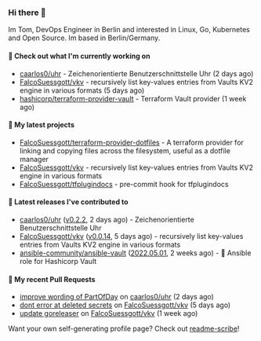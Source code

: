 ### Hi there 👋

Im Tom, DevOps Engineer in Berlin and interested in Linux, Go, Kubernetes and Open Source.
Im based in Berlin/Germany.

#### 👷 Check out what I'm currently working on

- [caarlos0/uhr](https://github.com/caarlos0/uhr) - Zeichenorientierte Benutzerschnittstelle Uhr (2 days ago)
- [FalcoSuessgott/vkv](https://github.com/FalcoSuessgott/vkv) - recursively list key-values entries from Vaults KV2 engine in various formats (5 days ago)
- [hashicorp/terraform-provider-vault](https://github.com/hashicorp/terraform-provider-vault) - Terraform Vault provider (1 week ago)

#### 🌱 My latest projects

- [FalcoSuessgott/terraform-provider-dotfiles](https://github.com/FalcoSuessgott/terraform-provider-dotfiles) - A terraform provider for linking and copying files across the filesystem, useful as a dotfile manager
- [FalcoSuessgott/vkv](https://github.com/FalcoSuessgott/vkv) - recursively list key-values entries from Vaults KV2 engine in various formats
- [FalcoSuessgott/tfplugindocs](https://github.com/FalcoSuessgott/tfplugindocs) - pre-commit hook for tfplugindocs

#### 🔭 Latest releases I've contributed to

- [caarlos0/uhr](https://github.com/caarlos0/uhr) ([v0.2.2](https://github.com/caarlos0/uhr/releases/tag/v0.2.2), 2 days ago) - Zeichenorientierte Benutzerschnittstelle Uhr
- [FalcoSuessgott/vkv](https://github.com/FalcoSuessgott/vkv) ([v0.0.14](https://github.com/FalcoSuessgott/vkv/releases/tag/v0.0.14), 5 days ago) - recursively list key-values entries from Vaults KV2 engine in various formats
- [ansible-community/ansible-vault](https://github.com/ansible-community/ansible-vault) ([2022.05.01](https://github.com/ansible-community/ansible-vault/releases/tag/2022.05.01), 2 weeks ago) - :key: Ansible role for Hashicorp Vault

#### 🔨 My recent Pull Requests

- [improve wording of PartOfDay](https://github.com/caarlos0/uhr/pull/1) on [caarlos0/uhr](https://github.com/caarlos0/uhr) (2 days ago)
- [dont error at deleted secrets](https://github.com/FalcoSuessgott/vkv/pull/63) on [FalcoSuessgott/vkv](https://github.com/FalcoSuessgott/vkv) (5 days ago)
- [update goreleaser](https://github.com/FalcoSuessgott/vkv/pull/60) on [FalcoSuessgott/vkv](https://github.com/FalcoSuessgott/vkv) (1 week ago)

Want your own self-generating profile page? Check out [readme-scribe](https://github.com/muesli/readme-scribe)!